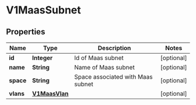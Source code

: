# V1MaasSubnet

## Properties
Name | Type | Description | Notes
------------ | ------------- | ------------- | -------------
**id** | **Integer** | Id of Maas subnet |  [optional]
**name** | **String** | Name of Maas subnet |  [optional]
**space** | **String** | Space associated with Maas subnet |  [optional]
**vlans** | [**V1MaasVlan**](V1MaasVlan.md) |  |  [optional]
